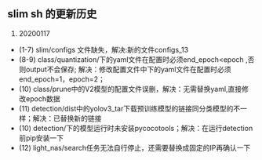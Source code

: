 ## slim sh 的更新历史
1. 20200117
 - (1-7) slim/configs 文件缺失，解决:新的文件configs_13
 - (8-9) class/quantization/下的yaml文件在配置时必须end_epoch<epoch ,否则output不会保存;
 解决：修改配置文件中下的yaml文件在配置时必须end_epoch=1，epoch=2；
 - (10)  class/prune中的V2模型的配置文件误删，解决：无需替换yaml,直接修改epoch数据
 - (11) detection/dist中的yolov3_tar下载预训练模型的链接同分类模型的不一样；解决：已替换新的链接
 - (10) detection/下的模型运行时未安装pycocotools；解决：在运行detection前pip安装一下
 - (12) light_nas/search任务无法自行停止，还需要替换成固定的IP再确认一下
 